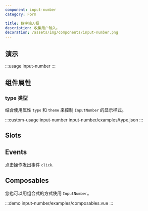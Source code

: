 ```yaml
---
component: input-number
category: Form

title: 数字输入框
description: 收集用户输入。
decoration: /assets/img/components/input-number.png
---
```


## 演示

:::usage input-number
:::

## 组件属性

### type 类型

结合使用属性 `type` 和 `theme` 来控制 `InputNumber` 的显示样式。

:::custom-usage input-number
input-number/examples/type.json
:::

## Slots
<!-- 提供插槽 `default` 和 `content` 来定义按钮内容。
并在按钮内容周围插入`prefix` 和 `suffix`。 -->

<!-- :::demo
button/examples/slot.vue
::: -->

## Events
点击操作发出事件 `click`.
<!-- :::demo
button/examples/event.vue
::: -->

## Composables

您也可以用组合式的方式使用 `InputNumber`。

:::demo
input-number/examples/composables.vue
:::
